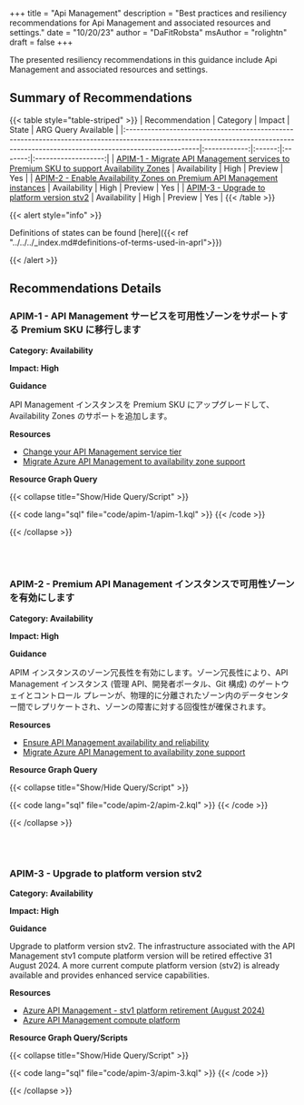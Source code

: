 +++
title = "Api Management"
description = "Best practices and resiliency recommendations for Api Management and associated resources and settings."
date = "10/20/23"
author = "DaFitRobsta"
msAuthor = "rolightn"
draft = false
+++

The presented resiliency recommendations in this guidance include Api Management and associated resources and settings.

## Summary of Recommendations

{{< table style="table-striped" >}}
| Recommendation                                                                                                                                                                  |   Category   | Impact |  State  | ARG Query Available |
|:--------------------------------------------------------------------------------------------------------------------------------------------------------------------------------|:------------:|:------:|:-------:|:-------------------:|
| [APIM-1 - Migrate API Management services to Premium SKU to support Availability Zones](#apim-1---migrate-api-management-services-to-premium-sku-to-support-availability-zones) | Availability |  High  | Preview |         Yes         |
| [APIM-2 - Enable Availability Zones on Premium API Management instances](#apim-2---enable-availability-zones-on-premium-api-management-instances)                               | Availability |  High  | Preview |         Yes         |
| [APIM-3 - Upgrade to platform version stv2](#apim-3---upgrade-to-platform-version-stv2) | Availability | High | Preview | Yes |
{{< /table >}}

{{< alert style="info" >}}

Definitions of states can be found [here]({{< ref "../../../_index.md#definitions-of-terms-used-in-aprl">}})

{{< /alert >}}

## Recommendations Details

### APIM-1 - API Management サービスを可用性ゾーンをサポートする Premium SKU に移行します

**Category: Availability**

**Impact: High**

**Guidance**

API Management インスタンスを Premium SKU にアップグレードして、Availability Zones のサポートを追加します。

**Resources**

- [Change your API Management service tier](https://learn.microsoft.com/ja-jp/azure/api-management/upgrade-and-scale#change-your-api-management-service-tier)
- [Migrate Azure API Management to availability zone support](https://learn.microsoft.com/ja-jp/azure/reliability/migrate-api-mgt)

**Resource Graph Query**

{{< collapse title="Show/Hide Query/Script" >}}

{{< code lang="sql" file="code/apim-1/apim-1.kql" >}} {{< /code >}}

{{< /collapse >}}

<br><br>

### APIM-2 - Premium API Management インスタンスで可用性ゾーンを有効にします

**Category: Availability**

**Impact: High**

**Guidance**

APIM インスタンスのゾーン冗長性を有効にします。ゾーン冗長性により、API Management インスタンス (管理 API、開発者ポータル、Git 構成) のゲートウェイとコントロール プレーンが、物理的に分離されたゾーン内のデータセンター間でレプリケートされ、ゾーンの障害に対する回復性が確保されます。

**Resources**

- [Ensure API Management availability and reliability](https://learn.microsoft.com/ja-jp/azure/api-management/high-availability#availability-zones)
- [Migrate Azure API Management to availability zone support](https://learn.microsoft.com/ja-jp/azure/reliability/migrate-api-mgt)

**Resource Graph Query**

{{< collapse title="Show/Hide Query/Script" >}}

{{< code lang="sql" file="code/apim-2/apim-2.kql" >}} {{< /code >}}

{{< /collapse >}}

<br><br>

### APIM-3 - Upgrade to platform version stv2

**Category: Availability**

**Impact: High**

**Guidance**

Upgrade to platform version stv2. The infrastructure associated with the API Management stv1 compute platform version will be retired effective 31 August 2024. A more current compute platform version (stv2) is already available and provides enhanced service capabilities.

**Resources**

- [Azure API Management - stv1 platform retirement (August 2024)](https://learn.microsoft.com/en-us/azure/api-management/breaking-changes/stv1-platform-retirement-august-2024)
- [Azure API Management compute platform](https://learn.microsoft.com/en-us/azure/api-management/compute-infrastructure)

**Resource Graph Query/Scripts**

{{< collapse title="Show/Hide Query/Script" >}}

{{< code lang="sql" file="code/apim-3/apim-3.kql" >}} {{< /code >}}

{{< /collapse >}}

<br><br>
